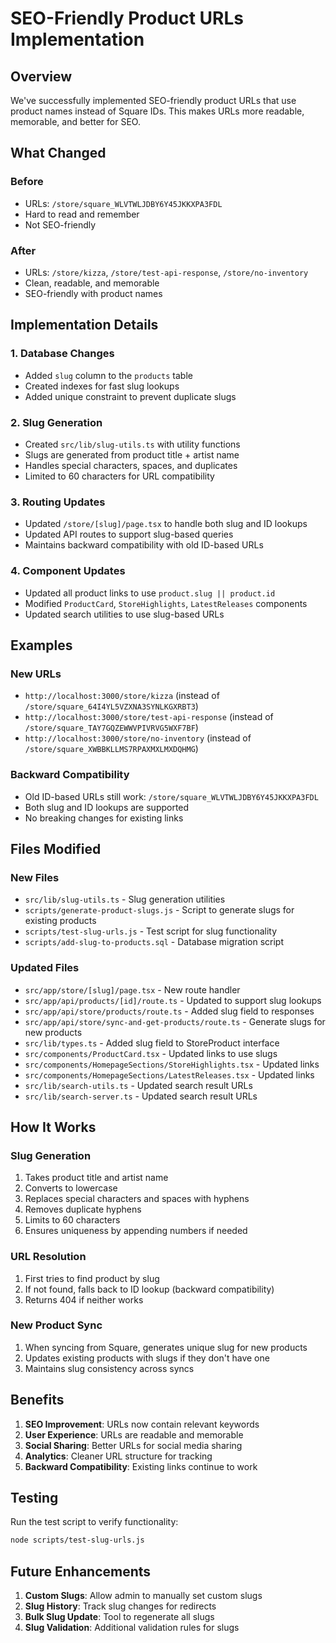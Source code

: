 # SEO-Friendly Product URLs Implementation

## Overview

We've successfully implemented SEO-friendly product URLs that use product names instead of Square IDs. This makes URLs more readable, memorable, and better for SEO.

## What Changed

### Before
- URLs: `/store/square_WLVTWLJDBY6Y45JKKXPA3FDL`
- Hard to read and remember
- Not SEO-friendly

### After
- URLs: `/store/kizza`, `/store/test-api-response`, `/store/no-inventory`
- Clean, readable, and memorable
- SEO-friendly with product names

## Implementation Details

### 1. Database Changes
- Added `slug` column to the `products` table
- Created indexes for fast slug lookups
- Added unique constraint to prevent duplicate slugs

### 2. Slug Generation
- Created `src/lib/slug-utils.ts` with utility functions
- Slugs are generated from product title + artist name
- Handles special characters, spaces, and duplicates
- Limited to 60 characters for URL compatibility

### 3. Routing Updates
- Updated `/store/[slug]/page.tsx` to handle both slug and ID lookups
- Updated API routes to support slug-based queries
- Maintains backward compatibility with old ID-based URLs

### 4. Component Updates
- Updated all product links to use `product.slug || product.id`
- Modified `ProductCard`, `StoreHighlights`, `LatestReleases` components
- Updated search utilities to use slug-based URLs

## Examples

### New URLs
- `http://localhost:3000/store/kizza` (instead of `/store/square_64I4YL5VZXNA3SYNLKGXRBT3`)
- `http://localhost:3000/store/test-api-response` (instead of `/store/square_TAY7GQZEWWVPIVRVG5WXF7BF`)
- `http://localhost:3000/store/no-inventory` (instead of `/store/square_XWBBKLLMS7RPAXMXLMXDQHMG`)

### Backward Compatibility
- Old ID-based URLs still work: `/store/square_WLVTWLJDBY6Y45JKKXPA3FDL`
- Both slug and ID lookups are supported
- No breaking changes for existing links

## Files Modified

### New Files
- `src/lib/slug-utils.ts` - Slug generation utilities
- `scripts/generate-product-slugs.js` - Script to generate slugs for existing products
- `scripts/test-slug-urls.js` - Test script for slug functionality
- `scripts/add-slug-to-products.sql` - Database migration script

### Updated Files
- `src/app/store/[slug]/page.tsx` - New route handler
- `src/app/api/products/[id]/route.ts` - Updated to support slug lookups
- `src/app/api/store/products/route.ts` - Added slug field to responses
- `src/app/api/store/sync-and-get-products/route.ts` - Generate slugs for new products
- `src/lib/types.ts` - Added slug field to StoreProduct interface
- `src/components/ProductCard.tsx` - Updated links to use slugs
- `src/components/HomepageSections/StoreHighlights.tsx` - Updated links
- `src/components/HomepageSections/LatestReleases.tsx` - Updated links
- `src/lib/search-utils.ts` - Updated search result URLs
- `src/lib/search-server.ts` - Updated search result URLs

## How It Works

### Slug Generation
1. Takes product title and artist name
2. Converts to lowercase
3. Replaces special characters and spaces with hyphens
4. Removes duplicate hyphens
5. Limits to 60 characters
6. Ensures uniqueness by appending numbers if needed

### URL Resolution
1. First tries to find product by slug
2. If not found, falls back to ID lookup (backward compatibility)
3. Returns 404 if neither works

### New Product Sync
1. When syncing from Square, generates unique slug for new products
2. Updates existing products with slugs if they don't have one
3. Maintains slug consistency across syncs

## Benefits

1. **SEO Improvement**: URLs now contain relevant keywords
2. **User Experience**: URLs are readable and memorable
3. **Social Sharing**: Better URLs for social media sharing
4. **Analytics**: Cleaner URL structure for tracking
5. **Backward Compatibility**: Existing links continue to work

## Testing

Run the test script to verify functionality:
```bash
node scripts/test-slug-urls.js
```

## Future Enhancements

1. **Custom Slugs**: Allow admin to manually set custom slugs
2. **Slug History**: Track slug changes for redirects
3. **Bulk Slug Update**: Tool to regenerate all slugs
4. **Slug Validation**: Additional validation rules for slugs

